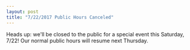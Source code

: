 ```yaml
---
layout: post
title: "7/22/2017 Public Hours Canceled"
---
```


Heads up: we'll be closed to the public for a special event this Saturday, 7/22! Our normal public hours will resume next Thursday.